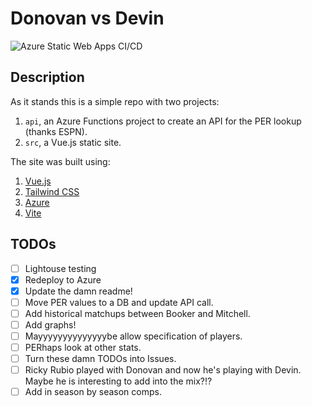 # Donovan vs Devin

![Azure Static Web Apps CI/CD](https://github.com/itsxallwater/DonovanVsDevin/workflows/Azure%20Static%20Web%20Apps%20CI/CD/badge.svg)

## Description

As it stands this is a simple repo with two projects:

1. `api`, an Azure Functions project to create an API for the PER lookup (thanks ESPN).
2. `src`, a Vue.js static site.

The site was built using:

1. [Vue.js](https://vuejs.org)
2. [Tailwind CSS](https://tailwindcss.com)
3. [Azure](https://azure.microsoft.com)
4. [Vite](https://github.com/vitejs/vite)

## TODOs

- [ ] Lightouse testing
- [x] Redeploy to Azure
- [x] Update the damn readme!
- [ ] Move PER values to a DB and update API call.
- [ ] Add historical matchups between Booker and Mitchell.
- [ ] Add graphs!
- [ ] Mayyyyyyyyyyyyyybe allow specification of players.
- [ ] PERhaps look at other stats.
- [ ] Turn these damn TODOs into Issues.
- [ ] Ricky Rubio played with Donovan and now he's playing with Devin. Maybe he is interesting to add into the mix?!?
- [ ] Add in season by season comps.
